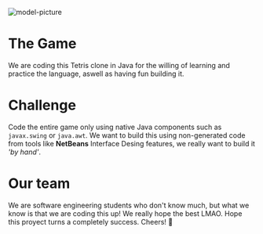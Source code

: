 ![model-picture](https://github.com/coslatte/JTetris/blob/master/model-looklike/Modelo%20Tetris%201.2.svg?sanitize=true)

# The Game
We are coding this Tetris clone in Java for the willing of learning and practice the language, aswell as having fun building it.

# Challenge
Code the entire game only using native Java components such as `javax.swing` or `java.awt`. We want to build this using non-generated code from tools like **NetBeans** Interface Desing features, we really want to build it _'by hand'_.

# Our team
We are software engineering students who don't know much, but what we know is that we are coding this up!
We really hope the best LMAO. Hope this proyect turns a completely success. Cheers! 🍷
